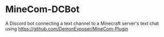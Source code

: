 # MineCom-DCBot
A Discord bot connecting a text channel to a Minecraft server's text chat using https://github.com/DemonExposer/MineCom-Plugin
